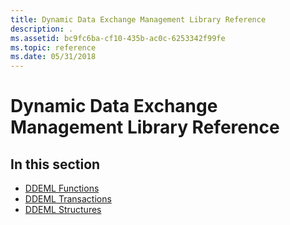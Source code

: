 ```yaml
---
title: Dynamic Data Exchange Management Library Reference
description: .
ms.assetid: bc9fc6ba-cf10-435b-ac0c-6253342f99fe
ms.topic: reference
ms.date: 05/31/2018
---
```


# Dynamic Data Exchange Management Library Reference

## In this section

-   [DDEML Functions](dynamic-data-exchange-management-library-functions.md)
-   [DDEML Transactions](dynamic-data-exchange-management-library-transactions.md)
-   [DDEML Structures](dynamic-data-exchange-management-library-structures.md)

 

 




